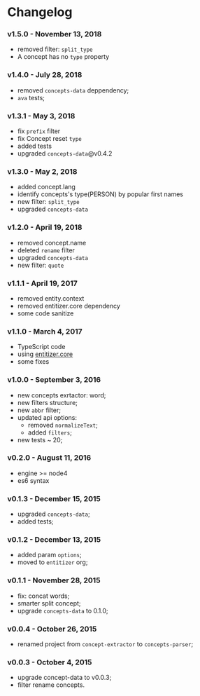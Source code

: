# Changelog

### v1.5.0 - November 13, 2018

- removed filter: `split_type`
- A concept has no `type` property

### v1.4.0 - July 28, 2018

- removed `concepts-data` deppendency;
- `ava` tests;

### v1.3.1 - May 3, 2018

- fix `prefix` filter
- fix Concept reset `type`
- added tests
- upgraded `concepts-data`@v0.4.2

### v1.3.0 - May 2, 2018

- added concept.lang
- identify concepts's type(PERSON) by popular first names
- new filter: `split_type`
- upgraded `concepts-data`

### v1.2.0 - April 19, 2018

- removed concept.name
- deleted `rename` filter
- upgraded `concepts-data`
- new filter: `quote`

### v1.1.1 - April 19, 2017

- removed entity.context
- removed entitizer.core dependency
- some code sanitize

### v1.1.0 - March 4, 2017

- TypeScript code
- using [entitizer.core](https://github.com/entitizer/core-js)
- some fixes

### v1.0.0 - September 3, 2016

- new concepts exrtactor: word;
- new filters structure;
- new `abbr` filter;
- updated api options:
  - removed `normalizeText`;
  - added `filters`;
- new tests ~ 20;

### v0.2.0 - August 11, 2016

- engine >= node4
- es6 syntax

### v0.1.3 - December 15, 2015

- upgraded `concepts-data`;
- added tests;

### v0.1.2 - December 13, 2015

- added param `options`;
- moved to `entitizer` org;

### v0.1.1 - November 28, 2015

- fix: concat words;
- smarter split concept;
- upgrade `concepts-data` to 0.1.0;

### v0.0.4 - October 26, 2015

- renamed project from `concept-extractor` to `concepts-parser`;

### v0.0.3 - October 4, 2015

- upgrade concept-data to v0.0.3;
- filter rename concepts.
